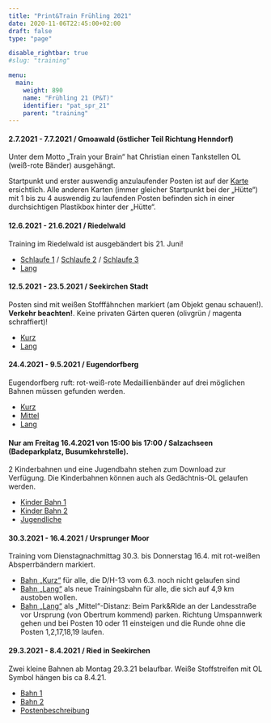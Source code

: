 ```yaml
---
title: "Print&Train Frühling 2021"
date: 2020-11-06T22:45:00+02:00
draft: false
type: "page"

disable_rightbar: true
#slug: "training"

menu:
  main:
    weight: 890
    name: "Frühling 21 (P&T)"
    identifier: "pat_spr_21"
    parent: "training"
---
```


#### 2.7.2021 - 7.7.2021 / Gmoawald (östlicher Teil Richtung Henndorf)

Unter dem Motto „Train your Brain“ hat Christian einen Tankstellen OL (weiß-rote Bänder) ausgehängt.

Startpunkt und erster auswendig anzulaufender Posten ist auf der [Karte](Gmoawald_Tankstellen_OLJuli21.pdf) ersichtlich. Alle anderen Karten (immer gleicher Startpunkt bei der „Hütte“) mit 1 bis zu 4 auswendig zu laufenden Posten befinden sich in einer durchsichtigen Plastikbox hinter der „Hütte“.

#### 12.6.2021 - 21.6.2021 / Riedelwald

Training im Riedelwald ist ausgebändert bis 21. Juni!

+ [Schlaufe 1](Training%20Riedelwald%20Juni21.Schlaufe%201.pdf) / [Schlaufe 2](Training%20Riedelwald%20Juni21.Schlaufe%202.pdf) / [Schlaufe 3](Training%20Riedelwald%20Juni21.Schlaufe%203.pdf)
+ [Lang](Training%20Riedelwald%20Juni21.Long.pdf)

#### 12.5.2021 - 23.5.2021 / Seekirchen Stadt

Posten sind mit weißen Stofffähnchen markiert (am Objekt genau schauen!). **Verkehr beachten!**. Keine privaten Gärten queren (olivgrün / magenta schraffiert)!

+ [Kurz](Kurz_1_4000.pdf)
+ [Lang](Lang_1_4000.pdf)

#### 24.4.2021 - 9.5.2021 / Eugendorfberg

Eugendorfberg ruft: rot-weiß-rote Medaillienbänder auf drei möglichen Bahnen müssen gefunden werden.

+ [Kurz](BahnlegungEugendorfbergTrainingApr021.Kurz.prn.pdf)
+ [Mittel](BahnlegungEugendorfbergTrainingApr021.Mittel.prn.pdf)
+ [Lang](BahnlegungEugendorfbergTrainingApr021.Lang.prn.pdf)

#### **Nur** am Freitag 16.4.2021 von 15:00 bis 17:00 / Salzachseen (Badeparkplatz, Busumkehrstelle).

2 Kinderbahnen und eine Jugendbahn stehen zum Download zur Verfügung. Die Kinderbahnen können auch als Gedächtnis-OL gelaufen werden.

+ [Kinder Bahn 1](BahnenFr16April.Bahn1.pdf)
+ [Kinder Bahn 2](BahnenFr16April.Bahn2.pdf)
+ [Jugendliche](BahnenFr16April.BahnLang.pdf)

#### 30.3.2021 - 16.4.2021 / Ursprunger Moor

Training vom Dienstagnachmittag 30.3. bis Donnerstag 16.4. mit rot-weißen Absperrbändern markiert.

+ [Bahn „Kurz“](Print&Train.Ursprung03.21.Kurz.pdf) für alle, die D/H-13 vom 6.3. noch nicht gelaufen sind
+ [Bahn „Lang“](Print&Train.Ursprung03.21.Lang.pdf) als neue Trainingsbahn für alle, die sich auf 4,9 km austoben wollen.
+ [Bahn „Lang“](Print&Train.Ursprung03.21.Lang.pdf) als „Mittel“-Distanz: Beim Park&Ride an der Landesstraße vor Ursprung (von Obertrum kommend) parken. Richtung Umspannwerk gehen und bei Posten 10 oder 11 einsteigen und die Runde ohne die Posten 1,2,17,18,19 laufen.

#### 29.3.2021 - 8.4.2021 / Ried in Seekirchen

Zwei kleine Bahnen ab Montag 29.3.21 belaufbar. Weiße Stoffstreifen mit OL Symbol hängen bis ca 8.4.21.

+ [Bahn 1](Bahn1.pdf)
+ [Bahn 2](Bahn2.pdf)
+ [Postenbeschreibung](Postenbeschreibung_Kindertraining%20Ried.pdf)
